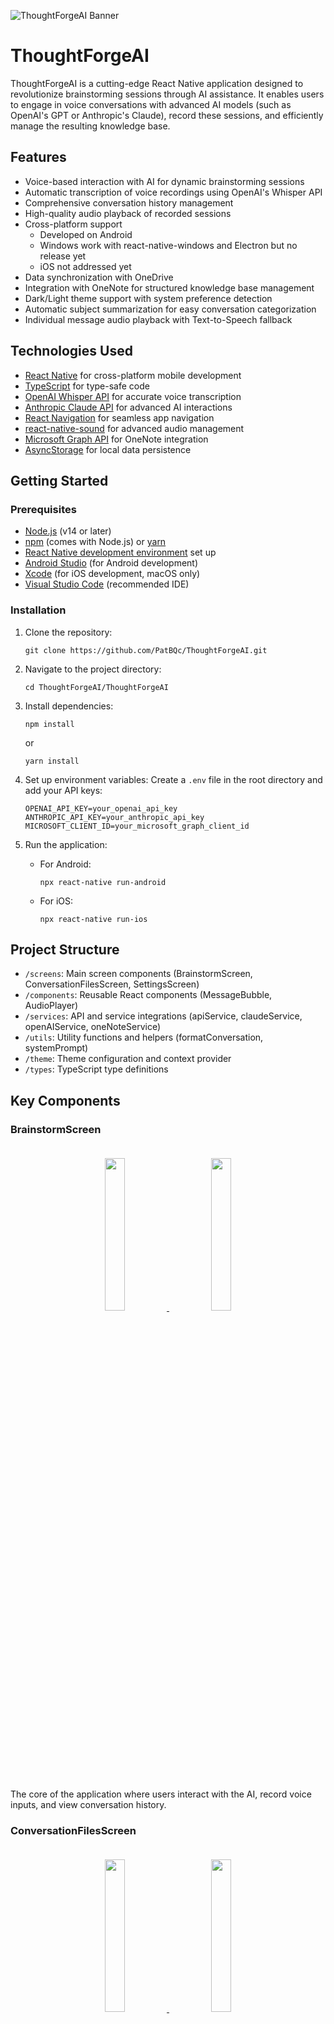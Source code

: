 ![ThoughtForgeAI Banner](https://raw.githubusercontent.com/PatBQc/ThoughtForgeAI/main/metadata/new%20logo/banner.png)

# ThoughtForgeAI

ThoughtForgeAI is a cutting-edge React Native application designed to revolutionize brainstorming sessions through AI assistance. It enables users to engage in voice conversations with advanced AI models (such as OpenAI's GPT or Anthropic's Claude), record these sessions, and efficiently manage the resulting knowledge base.

## Features

- Voice-based interaction with AI for dynamic brainstorming sessions
- Automatic transcription of voice recordings using OpenAI's Whisper API
- Comprehensive conversation history management
- High-quality audio playback of recorded sessions
- Cross-platform support 
  - Developed on Android
  - Windows work with react-native-windows and Electron but no release yet
  - iOS not addressed yet
- Data synchronization with OneDrive
- Integration with OneNote for structured knowledge base management
- Dark/Light theme support with system preference detection
- Automatic subject summarization for easy conversation categorization
- Individual message audio playback with Text-to-Speech fallback

## Technologies Used

- [React Native](https://reactnative.dev/) for cross-platform mobile development
- [TypeScript](https://www.typescriptlang.org/) for type-safe code
- [OpenAI Whisper API](https://openai.com/research/whisper) for accurate voice transcription
- [Anthropic Claude API](https://www.anthropic.com/) for advanced AI interactions
- [React Navigation](https://reactnavigation.org/) for seamless app navigation
- [react-native-sound](https://www.npmjs.com/package/react-native-sound/) for advanced audio management
- [Microsoft Graph API](https://developer.microsoft.com/en-us/graph) for OneNote integration
- [AsyncStorage](https://react-native-async-storage.github.io/async-storage/) for local data persistence

## Getting Started

### Prerequisites

- [Node.js](https://nodejs.org/) (v14 or later)
- [npm](https://www.npmjs.com/) (comes with Node.js) or [yarn](https://yarnpkg.com/)
- [React Native development environment](https://reactnative.dev/docs/environment-setup) set up
- [Android Studio](https://developer.android.com/studio) (for Android development)
- [Xcode](https://developer.apple.com/xcode/) (for iOS development, macOS only)
- [Visual Studio Code](https://code.visualstudio.com/) (recommended IDE)

### Installation

1. Clone the repository:
   ```
   git clone https://github.com/PatBQc/ThoughtForgeAI.git
   ```

2. Navigate to the project directory:
   ```
   cd ThoughtForgeAI/ThoughtForgeAI
   ```

3. Install dependencies:
   ```
   npm install
   ```
   or
   ```
   yarn install
   ```

4. Set up environment variables:
   Create a `.env` file in the root directory and add your API keys:
   ```
   OPENAI_API_KEY=your_openai_api_key
   ANTHROPIC_API_KEY=your_anthropic_api_key
   MICROSOFT_CLIENT_ID=your_microsoft_graph_client_id
   ```

5. Run the application:
   - For Android:
     ```
     npx react-native run-android
     ```
   - For iOS:
     ```
     npx react-native run-ios
     ```

## Project Structure

- `/screens`: Main screen components (BrainstormScreen, ConversationFilesScreen, SettingsScreen)
- `/components`: Reusable React components (MessageBubble, AudioPlayer)
- `/services`: API and service integrations (apiService, claudeService, openAIService, oneNoteService)
- `/utils`: Utility functions and helpers (formatConversation, systemPrompt)
- `/theme`: Theme configuration and context provider
- `/types`: TypeScript type definitions

## Key Components

### BrainstormScreen
<p align="center">
  <a href="https://raw.githubusercontent.com/PatBQc/ThoughtForgeAI/main/metadata/screenshots/light-brainstorm.png" target="_blank">
    <img src="https://raw.githubusercontent.com/PatBQc/ThoughtForgeAI/main/metadata/screenshots/light-brainstorm.png" width="25%" style="margin: 20px;">
  </a>
  <a href="https://raw.githubusercontent.com/PatBQc/ThoughtForgeAI/main/metadata/screenshots/dark-brainstorm.png" target="_blank">
    <img src="https://raw.githubusercontent.com/PatBQc/ThoughtForgeAI/main/metadata/screenshots/dark-brainstorm.png" width="25%" style="margin: 20px;">
  </a>
</p>

The core of the application where users interact with the AI, record voice inputs, and view conversation history.

### ConversationFilesScreen
<p align="center">
  <a href="https://raw.githubusercontent.com/PatBQc/ThoughtForgeAI/main/metadata/screenshots/light-conversations.png" target="_blank">
    <img src="https://raw.githubusercontent.com/PatBQc/ThoughtForgeAI/main/metadata/screenshots/light-conversations.png" width="25%" style="margin: 20px;">
  </a>
  <a href="https://raw.githubusercontent.com/PatBQc/ThoughtForgeAI/main/metadata/screenshots/dark-conversations.png" target="_blank">
    <img src="https://raw.githubusercontent.com/PatBQc/ThoughtForgeAI/main/metadata/screenshots/dark-conversations.png" width="25%" style="margin: 20px;">
  </a>
</p>

Displays all recorded conversations with options to view details, play audio, and export to OneNote.

### SettingsScreen
<p align="center">
  <a href="https://raw.githubusercontent.com/PatBQc/ThoughtForgeAI/main/metadata/screenshots/light-settings.png" target="_blank">
    <img src="https://raw.githubusercontent.com/PatBQc/ThoughtForgeAI/main/metadata/screenshots/light-settings.png" width="25%" style="margin: 20px;">
  </a>
  <a href="https://raw.githubusercontent.com/PatBQc/ThoughtForgeAI/main/metadata/screenshots/dark-settings.png" target="_blank">
    <img src="https://raw.githubusercontent.com/PatBQc/ThoughtForgeAI/main/metadata/screenshots/dark-settings.png" width="25%" style="margin: 20px;">
  </a>
</p>

Allows users to configure API keys, toggle themes, and manage OneNote integration.

### MessageBubble
A versatile component for displaying conversation messages with integrated audio playback.

## Features in Detail

### AI Integration
Utilizes Anthropic's Claude API for generating contextually relevant responses in brainstorming sessions.

### Voice Recording and Transcription
Implements voice recording functionality with automatic transcription using OpenAI's Whisper API.

### OneNote Integration
Enables exporting conversations to OneNote for persistent knowledge management.

### Theme Support
Offers dark and light themes with automatic system preference detection for optimal user experience.

### Audio Playback
Advanced audio management using react-native-track-player for high-quality playback of recorded sessions.

## Roadmap

- [x] Basic app structure and navigation
- [x] Voice recording and playback
- [x] Integration with OpenAI Whisper for transcription
- [x] Integration with Anthropic Claude for AI interactions
- [x] Conversation history management
- [x] OneNote integration for knowledge base management
- [x] Dark/Light theme support
- [x] Automatic subject summarization
- [ ] OneDrive integration for data synchronization
- [ ] iOS compatibility testing and fixes
- [ ] Performance optimizations for large conversation histories
- [ ] Electron-based desktop version

## Contributing

Contributions are welcome and greatly appreciated! Please feel free to submit a Pull Request.

1. Fork the Project
2. Create your Feature Branch (`git checkout -b feature/AmazingFeature`)
3. Commit your Changes (`git commit -m 'Add some AmazingFeature'`)
4. Push to the Branch (`git push origin feature/AmazingFeature`)
5. Open a Pull Request

## Development Notes

- 95% of the coding was done through Anthropic Claude 3.5 Sonnet Copy / Pasting
- Current development and testing have been primarily done with Android emulators
- iOS compatibility is a work in progress

## License

This project is licensed under the MIT License - see the [LICENSE](LICENSE) file for details.

## Acknowledgments

- [OpenAI](https://openai.com/) for the Whisper API
- [Anthropic](https://www.anthropic.com/) for the Claude API
- [Microsoft](https://www.microsoft.com/) for the Graph API and OneNote integration
- The React Native community for their excellent documentation and support

## Contact

Patrick Bélanger - [@PatBQc](https://github.com/PatBQc)

Project Link: [https://github.com/PatBQc/ThoughtForgeAI](https://github.com/PatBQc/ThoughtForgeAI)

To learn more about the developer, visit:
- Website: https://www.patb.ca
- GitHub profile: https://github.com/PatBQc
